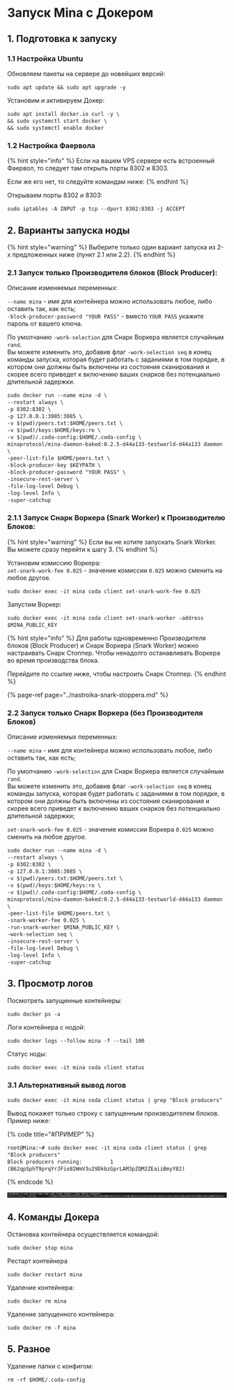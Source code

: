 # Запуск Mina с Докером

## 1. Подготовка к запуску

### 1.1 Настройка Ubuntu

Обновляем пакеты на сервере до новейших версий:

```text
sudo apt update && sudo apt upgrade -y
```

Установим и активируем Докер:

```text
sudo apt install docker.io curl -y \
&& sudo systemctl start docker \
&& sudo systemctl enable docker
```

### 1.2 Настройка Фаервола

{% hint style="info" %}
Если на вашем VPS сервере есть встроенный Фаервол, то следует там открыть порты 8302 и 8303.  
  
Если же его нет, то следуйте командам ниже:
{% endhint %}

Открываем порты 8302 и 8303:

```text
sudo iptables -A INPUT -p tcp --dport 8302:8303 -j ACCEPT
```

## 2. Варианты запуска ноды

{% hint style="warning" %}
Выберите только один вариант запуска из 2-х предложенных ниже \(пункт 2.1 или 2.2\).
{% endhint %}

### 2.1 Запуск только Производителя блоков \(Block Producer\):

Описание изменяемых переменных:

`--name mina` - имя для контейнера можно использовать любое, либо оставить так, как есть;  
`-block-producer-password "YOUR PASS"` - вместо `YOUR PASS` укажите пароль от вашего ключа.  
  
По умолчанию `-work-selection` для Снарк Воркера является случайным `rand`.  
Вы можете изменить это, добавив флаг `-work-selection seq` в конец команды запуска, которая будет работать с заданиями в том порядке, в котором они должны быть включены из состояния сканирования и скорее всего приведет к включению ваших снарков без потенциально длительной задержки.

```text
sudo docker run --name mina -d \
--restart always \
-p 8302:8302 \
-p 127.0.0.1:3085:3085 \
-v $(pwd)/peers.txt:$HOME/peers.txt \
-v $(pwd)/keys:$HOME/keys:ro \
-v $(pwd)/.coda-config:$HOME/.coda-config \
minaprotocol/mina-daemon-baked:0.2.5-d44a133-testworld-d44a133 daemon \
-peer-list-file $HOME/peers.txt \
-block-producer-key $KEYPATH \
-block-producer-password "YOUR PASS" \
-insecure-rest-server \
-file-log-level Debug \
-log-level Info \
-super-catchup
```

### 2.1.1 Запуск Снарк Воркера \(Snark Worker\) к Производителю Блоков:

{% hint style="warning" %}
Если вы не хотите запускать Snark Worker. Вы можете сразу перейти к шагу 3.
{% endhint %}

Установим комиссию Воркера:  
`set-snark-work-fee 0.025` - значение комиссии `0.025` можно сменить на любое другое.

```text
sudo docker exec -it mina coda client set-snark-work-fee 0.025
```

Запустим Воркер:

```text
sudo docker exec -it mina coda client set-snark-worker -address $MINA_PUBLIC_KEY
```

{% hint style="info" %}
Для работы одновременно Производителя блоков \(Block Producer\) и Снарк Воркера \(Snark Worker\) можно настраивать Снарк Стоппер. Чтобы ненадолго останавливать Воркера во время производства блока.

Перейдите по ссылке ниже, чтобы настроить Снарк Стоппер.
{% endhint %}

{% page-ref page="../nastroika-snark-stoppera.md" %}

### 2.2 Запуск только Снарк Воркера \(без Производителя Блоков\)

Описание изменяемых переменных:

`--name mina` - имя для контейнера можно использовать любое, либо оставить так, как есть;

По умолчанию `-work-selection` для Снарк Воркера является случайным `rand`.  
Вы можете изменить это, добавив флаг `-work-selection seq` в конец команды запуска, которая будет работать с заданиями в том порядке, в котором они должны быть включены из состояния сканирования и скорее всего приведет к включению ваших снарков без потенциально длительной задержки;

`set-snark-work-fee 0.025` - значение комиссии Воркера `0.025` можно сменить на любое другое.

```text
sudo docker run --name mina -d \
--restart always \
-p 8302:8302 \
-p 127.0.0.1:3085:3085 \
-v $(pwd)/peers.txt:$HOME/peers.txt \
-v $(pwd)/keys:$HOME/keys:ro \
-v $(pwd)/.coda-config:$HOME/.coda-config \
minaprotocol/mina-daemon-baked:0.2.5-d44a133-testworld-d44a133 daemon \
-peer-list-file $HOME/peers.txt \
-snark-worker-fee 0.025 \
-run-snark-worker $MINA_PUBLIC_KEY \
-work-selection seq \
-insecure-rest-server \
-file-log-level Debug \
-log-level Info \
-super-catchup
```

## 3. Просмотр логов

Посмотреть запущенные контейнеры:

```text
sudo docker ps -a
```

Логи контейнера с нодой:

```text
sudo docker logs --follow mina -f --tail 100
```

Статус ноды:

```text
sudo docker exec -it mina coda client status
```

### 3.1 Альтернативный вывод логов

```text
sudo docker exec -it mina coda client status | grep "Block producers"
```

Вывод покажет только строку с запущенным производителем блоков. Пример ниже:

{% code title="\#ПРИМЕР" %}
```text
root@Mina:~# sudo docker exec -it mina coda client status | grep "Block producers"
Block producers running:         1 (B62qpSphT9prqYrJFio82WmV3u29DkbzGprLAM3pZQM2ZEaiiBmyY82)
```
{% endcode %}

![](../../.gitbook/assets/image.png)

## 4. Команды Докера

Остановка контейнера осуществляется командой:

```text
sudo docker stop mina
```

Рестарт контейнера

```text
sudo docker restart mina
```

Удаление контейнера:

```text
sudo docker rm mina
```

Удаление запущенного контейнера:

```text
sudo docker rm -f mina
```

## 5. Разное

Удаление папки с конфигом:

```text
rm -rf $HOME/.coda-config
```

